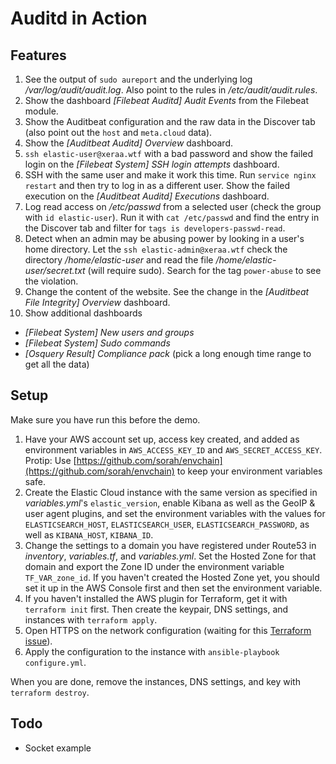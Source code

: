 # Auditd in Action



## Features

1. See the output of `sudo aureport` and the underlying log */var/log/audit/audit.log*. Also point to the rules in */etc/audit/audit.rules*.
1. Show the dashboard *[Filebeat Auditd] Audit Events* from the Filebeat module.
1. Show the Auditbeat configuration and the raw data in the Discover tab (also point out the `host` and `meta.cloud` data).
1. Show the *[Auditbeat Auditd] Overview* dashboard.
1. `ssh elastic-user@xeraa.wtf` with a bad password and show the failed login on the *[Filebeat System] SSH login attempts* dashboard.
1. SSH with the same user and make it work this time. Run `service nginx restart` and then try to log in as a different user. Show the failed execution on the *[Auditbeat Auditd] Executions* dashboard.
1. Log read access on */etc/passwd* from a selected user (check the group with `id elastic-user`). Run it with `cat /etc/passwd` and find the entry in the Discover tab and filter for `tags is developers-passwd-read`.
1. Detect when an admin may be abusing power by looking in a user's home directory. Let the `ssh elastic-admin@xeraa.wtf` check the directory */home/elastic-user* and read the file */home/elastic-user/secret.txt* (will require sudo). Search for the tag `power-abuse` to see the violation.
1. Change the content of the website. See the change in the *[Auditbeat File Integrity] Overview* dashboard.
1. Show additional dashboards
  * *[Filebeat System] New users and groups*
  * *[Filebeat System] Sudo commands*
  * *[Osquery Result] Compliance pack* (pick a long enough time range to get all the data)



## Setup

Make sure you have run this before the demo.

1. Have your AWS account set up, access key created, and added as environment variables in `AWS_ACCESS_KEY_ID` and `AWS_SECRET_ACCESS_KEY`. Protip: Use [https://github.com/sorah/envchain](https://github.com/sorah/envchain) to keep your environment variables safe.
1. Create the Elastic Cloud instance with the same version as specified in *variables.yml*'s `elastic_version`, enable Kibana as well as the GeoIP & user agent plugins, and set the environment variables with the values for `ELASTICSEARCH_HOST`, `ELASTICSEARCH_USER`, `ELASTICSEARCH_PASSWORD`, as well as `KIBANA_HOST`, `KIBANA_ID`.
1. Change the settings to a domain you have registered under Route53 in *inventory*, *variables.tf*, and *variables.yml*. Set the Hosted Zone for that domain and export the Zone ID under the environment variable `TF_VAR_zone_id`. If you haven't created the Hosted Zone yet, you should set it up in the AWS Console first and then set the environment variable.
1. If you haven't installed the AWS plugin for Terraform, get it with `terraform init` first. Then create the keypair, DNS settings, and instances with `terraform apply`.
1. Open HTTPS on the network configuration (waiting for this [Terraform issue](https://github.com/terraform-providers/terraform-provider-aws/issues/700)).
1. Apply the configuration to the instance with `ansible-playbook configure.yml`.

When you are done, remove the instances, DNS settings, and key with `terraform destroy`.



## Todo

* Socket example

